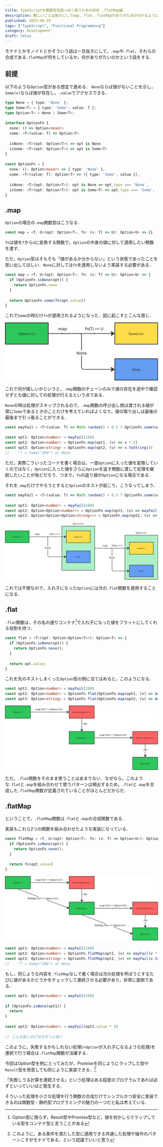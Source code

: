 ```yaml
---
title: TypeScriptを関数型言語っぽく扱うための初歩 .flatMap編
description: 難しいことは抜きにしてmap, flat, flatMapのありがたみが分かるようになる
published: 2025-09-29
tags: ["TypeScript", "Functional Programming"]
category: Development
draft: false
---
```


モナドとかモノイドとかそういう話は一旦抜きにして，`.map`や`.flat`，それらの合成である`.flatMap`が何をしているか，何がありがたいのかという話をする．

## 前提

以下のような`Option`型がある想定で進める．
`None`ならば値がないことを示し，`Some(v)`ならば値が存在し，`.value`でアクセスできる．

```ts
type None = { type: 'None' };
type Some<T> = { type: 'Some'; value: T };
type Option<T> = None | Some<T>;

interface OptionFn {
  none: () => Option<never>
  some: <T>(value: T) => Option<T>
  
  isNone: <T>(opt: Option<T>) => opt is None
  isSome: <T>(opt: Option<T>) => opt is Some<T>
}

const OptionFn = {
  none: (): Option<never> => { type: 'None' },
  some: <T>(value: T): Option<T> => ({ type: 'Some', value }),

  isNone: <T>(opt: Option<T>): opt is None => opt.type === 'None',
  isSome: <T>(opt: Option<T>): opt is Some<T> => opt.type === 'Some',
}

```

## .map

`Option`の場合の`.map`関数型はこうなる．

```ts
const map = <T, U>(opt: Option<T>, fn: (v: T) => U): Option<U> => {}
```

`fn`は値を`T`から`U`に変換する関数で，`Option`の中身の値に対して適用したい関数を渡す．

ただ，`Option`型はそもそも「値があるか分からない」という状態であったことを思い出してほしい．`None`に対しては`fn`を適用しないよう実装する必要がある．

```ts
const map = <T, U>(opt: Option<T>, fn: (v: T) => U): Option<U> => {
  if (OptionFn.isNone(opt)) {
    return OptionFn.none
  }

  return OptionFn.some(fn(opt.value))
}
```

これで`Some`の時だけ`fn`が適用されるようになった．図に起こすとこんな感じ．

![map](image/map.png)

これで何が嬉しいかというと，`.map`関数のチェーンのみで値の存在を途中で確認せずとも値に対しての処理が行えるという点である．

`None`の時は処理がスキップされるので，`.map`関数の呼び出し側は渡される値が常に`Some`であるときのことだけを考えていればよくなり，値の取り出しは最後の最後まで引っ張ることができる．

```ts
const mayFail = <T>(value: T) => Math.random() > 0.5 ? OptionFn.some(value) : OptionFn.none();

const opt1: Option<number> = mayFail(100)
const opt2: Option<number> = OptionFn.map(opt1, (v) => v * 2)
const opt3: Option<string> = OptionFn.map(opt2, (v) => v.toString()) 
//    ^? = Some("200") or None
```

ただ，実際こういったコードを書く場合は，一度`Option`に入った値を変換していくのではなく，`Option`に入った値をさらに`Option`を返す関数に渡して処理を継続したいことが殆どだろう．つまり，`fn`の返り値が`Option`になる場合である．

それを`.map`だけでやろうとすると`Option`のネストが起こり，こうなってしまう．

```ts
const mayFail = <T>(value: T) => Math.random() > 0.5 ? OptionFn.some(value) : OptionFn.none();

const opt1: Option<number> = mayFail(100)
const opt2: Option<Option<number>> = OptionFn.map(opt1, (v) => mayFail(v * 2))
const opt3: Option<Option<Option<string>>> = OptionFn.map(opt2, (v) => OptionFn.map(v, (x) => mayFail(x.toString())))
```

![OptionNest](image/option-nest.png)

これでは不便なので，入れ子になった`Option`には次の`.flat`関数を適用することになる．

## .flat

`.flat`関数は，その名の通りコンテナ[^1]で入れ子になった値をフラットにしてくれる役割を持つ．

```ts
const flat = <T>(opt: Option<Option<T>>): Option<T> => {
  if (OptionFn.isNone(opt)) {
    return OptionFn.none();
  }

  return opt.value; 
}
```

これを先のネストしまくった`Option`型の例に当てはめると，このようになる．

```ts
const opt1: Option<number> = mayFail(100)
const opt2: Option<number> = OptionFn.flat(OptionFn.map(opt1, (v) => mayFail(v * 2)))
const opt3: Option<string> = OptionFn.flat(OptionFn.map(opt2, (v) => mayFail(v.toString())))
```

![flat-with-map](image/flat.png)

ただ，`.flat`関数をそのまま使うことはあまりない．なぜなら，このような`.flat`と`.map`を組み合わせて使うパターンは頻出するため，`.flat`と`.map`を合成した`.flatMap`関数が定義されていることがほとんどだからだ．

## .flatMap

ということで，`.flatMap`関数は`.flat`と`.map`の合成関数である．

実装もこれら2つの関数を組み合わせたような実装になっている．

```ts
const flatMap = <T, U>(opt: Option<T>, fn: (v: T) => Option<U>): Option<U> => {
  if (OptionFn.isNone(opt)) {
    return OptionFn.none();
  }
  
  return fn(opt.value)
}
```

![alt text](image/flatmap.png)

```ts
const opt1: Option<number> = mayFail(100)
const opt2: Option<number> = OptionFn.flatMap(opt1, (v) => mayFail(v * 2))
const opt3: Option<string> = OptionFn.flatMap(opt2, (v) => mayFail(v.toString()))
//    ^? = Some("200") or None
```

もし，同じような内容を`.flatMap`なしで書く場合は次の処理を呼ぼうとするたびに値があるかどうかをチェックして連続させる必要があり，非常に面倒である．

```ts
const opt1: Option<number> = mayFail(100)

if (OptionFn.isNone(opt1)) {
  return
}

const opt2: Option<number> = mayFail(opt1.value * 2)

// こんな感じのif文がずっと続く
```

このように，失敗するかもしれない処理(=`Option`が入れ子になるような処理)を連続で行う場合は`.flatMap`関数が活躍する．

今回はOption型を例にとってみたが，Promiseを同じようにラップした型や`Result`型を用意しても同じように実装できる．[^2]

「失敗しうる計算を連続させる」という処理はある程度のプログラムであれば必ずといっていいほど発生する．

そういった処理を小さな処理を行う関数の合成だけでシンプルかつ安全に実装できるのは関数型・静的型プログラミングの魅力の一つだと私は考えている．

[^1]: Option型に限らず，Result型やPromise型など，値を何かしらでラップしている型をコンテナ型と言うことがある

[^2]: このように，ある条件を満たした型に適用できる共通した処理や操作のパターンこそがモナドである，という認識でいいと思う